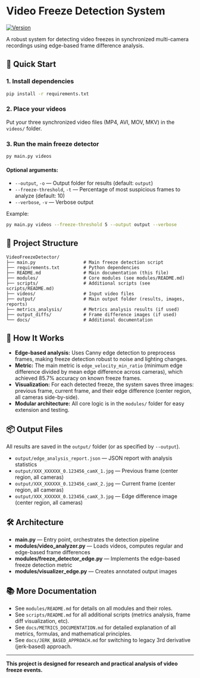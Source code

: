 # Video Freeze Detection System

[![Version](https://img.shields.io/badge/version-0.1.0-blue.svg)](https://github.com/elai-io/video-freeze-detector/releases/tag/v0.1.0)

A robust system for detecting video freezes in synchronized multi-camera recordings using edge-based frame difference analysis.

## 🚀 Quick Start

### 1. Install dependencies

```bash
pip install -r requirements.txt
```

### 2. Place your videos

Put your three synchronized video files (MP4, AVI, MOV, MKV) in the `videos/` folder.

### 3. Run the main freeze detector

```bash
py main.py videos
```

#### Optional arguments:
- `--output`, `-o` — Output folder for results (default: `output`)
- `--freeze-threshold`, `-t` — Percentage of most suspicious frames to analyze (default: 10)
- `--verbose`, `-v` — Verbose output

Example:
```bash
py main.py videos --freeze-threshold 5 --output output --verbose
```

## 📁 Project Structure

```
VideoFreezeDetector/
├── main.py                  # Main freeze detection script
├── requirements.txt         # Python dependencies
├── README.md                # Main documentation (this file)
├── modules/                 # Core modules (see modules/README.md)
├── scripts/                 # Additional scripts (see scripts/README.md)
├── videos/                  # Input video files
├── output/                  # Main output folder (results, images, reports)
├── metrics_analysis/        # Metrics analysis results (if used)
├── output_diffs/            # Frame difference images (if used)
└── docs/                    # Additional documentation
```

## 🧠 How It Works

- **Edge-based analysis:** Uses Canny edge detection to preprocess frames, making freeze detection robust to noise and lighting changes.
- **Metric:** The main metric is `edge_velocity_min_ratio` (minimum edge difference divided by mean edge difference across cameras), which achieved 85.7% accuracy on known freeze frames.
- **Visualization:** For each detected freeze, the system saves three images: previous frame, current frame, and their edge difference (center region, all cameras side-by-side).
- **Modular architecture:** All core logic is in the `modules/` folder for easy extension and testing.

## 📦 Output Files

All results are saved in the `output/` folder (or as specified by `--output`).

- `output/edge_analysis_report.json` — JSON report with analysis statistics
- `output/XXX_XXXXXX_0.123456_camX_1.jpg` — Previous frame (center region, all cameras)
- `output/XXX_XXXXXX_0.123456_camX_2.jpg` — Current frame (center region, all cameras)
- `output/XXX_XXXXXX_0.123456_camX_3.jpg` — Edge difference image (center region, all cameras)

## 🛠️ Architecture

- **main.py** — Entry point, orchestrates the detection pipeline
- **modules/video_analyzer.py** — Loads videos, computes regular and edge-based frame differences
- **modules/freeze_detector_edge.py** — Implements the edge-based freeze detection metric
- **modules/visualizer_edge.py** — Creates annotated output images

## 📚 More Documentation

- See `modules/README.md` for details on all modules and their roles.
- See `scripts/README.md` for all additional scripts (metrics analysis, frame diff visualization, etc).
- See `docs/METRICS_DOCUMENTATION.md` for detailed explanation of all metrics, formulas, and mathematical principles.
- See `docs/JERK_BASED_APPROACH.md` for switching to legacy 3rd derivative (jerk-based) approach.

---

**This project is designed for research and practical analysis of video freeze events.** 